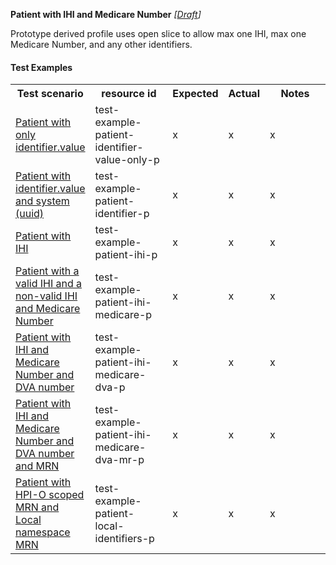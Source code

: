 **Patient with IHI and Medicare Number** *[[Draft](http://hl7.org/fhir/r4/valueset-publication-status.html)]*

Prototype derived profile uses open slice to allow max one IHI, max one Medicare Number, and any other identifiers.

#### Test Examples

<table class="list" style="width:100%">
    <colgroup>
       <col span="1" style="width: 19%;"/>
       <col span="1" style="width: 25%;"/>
       <col span="1" style="width: 10%;"/>
       <col span="1" style="width: 10%;"/>
       <col span="1" style="width: 20%;"/>
    </colgroup>
	<tbody>
      <tr>
        <th>Test scenario</th>
        <th>resource id</th>
        <th>Expected</th>
        <th>Actual</th>
		<th>Notes</th>
      </tr>
      <tr>
        <td><a href="Patient-test-example-patient-identifier-value-only-p.html">Patient with only identifier.value</a></td>
        <td>test-example-patient-identifier-value-only-p</td>
        <td>x</td>
        <td>x</td>
        <td>x</td>
      </tr>
      <tr>
        <td><a href="Patient-test-example-patient-identifier-p.html">Patient with identifier.value and system (uuid)</a></td>
        <td>test-example-patient-identifier-p</td>
        <td>x</td>
        <td>x</td>
        <td>x</td>
      </tr>
      <tr>
        <td><a href="Patient-test-example-patient-ihi-p.html">Patient with IHI</a></td>
        <td>test-example-patient-ihi-p</td>
        <td>x</td>
        <td>x</td>
        <td>x</td>
      </tr>
      <tr>
        <td><a href="Patient-test-example-patient-ihi-medicare-p.html">Patient with a valid IHI and a non-valid IHI and Medicare Number</a></td>
        <td>test-example-patient-ihi-medicare-p</td>
        <td>x</td>
        <td>x</td>
        <td>x</td>
      </tr>
      <tr>
        <td><a href="Patient-test-example-patient-ihi-medicare-dva-p.html">Patient with IHI and Medicare Number and DVA number</a></td>
        <td>test-example-patient-ihi-medicare-dva-p</td>
        <td>x</td>
        <td>x</td>
        <td>x</td>
      </tr>
      <tr>
        <td><a href="Patient-test-example-patient-ihi-medicare-dva-mr-p.html">Patient with IHI and Medicare Number and DVA number and MRN</a></td>
        <td>test-example-patient-ihi-medicare-dva-mr-p</td>
        <td>x</td>
        <td>x</td>
        <td>x</td>
      </tr>
      <tr>
        <td><a href="Patient-test-example-patient-local-identifiers-p.html">Patient with HPI-O scoped MRN and Local namespace MRN</a></td>
        <td>test-example-patient-local-identifiers-p</td>
        <td>x</td>
        <td>x</td>
        <td>x</td>
      </tr>
    </tbody>
</table>


